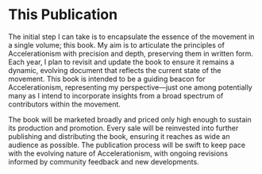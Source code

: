 # This Publication

The initial step I can take is to encapsulate the essence of the movement in a single volume; this book. My aim is to articulate the principles of Accelerationism with precision and depth, preserving them in written form. Each year, I plan to revisit and update the book to ensure it remains a dynamic, evolving document that reflects the current state of the movement. This book is intended to be a guiding beacon for Accelerationism, representing my perspective—just one among potentially many as I intend to incorporate insights from a broad spectrum of contributors within the movement.

The book will be marketed broadly and priced only high enough to sustain its production and promotion. Every sale will be reinvested into further publishing and distributing the book, ensuring it reaches as wide an audience as possible. The publication process will be swift to keep pace with the evolving nature of Accelerationism, with ongoing revisions informed by community feedback and new developments.
